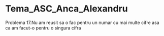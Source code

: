 # Tema_ASC_Anca_Alexandru
Problema 17.Nu am reusit sa o fac pentru un numar cu mai multe cifre asa ca am facut-o pentru o singura cifra
